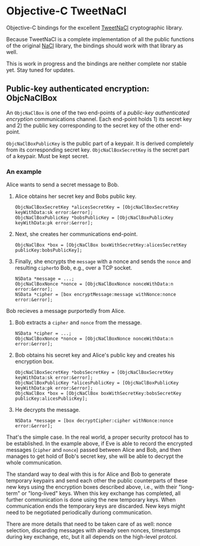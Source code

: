 # Objective-C TweetNaCl

Objective-C bindings for the excellent [TweetNaCl](http://tweetnacl.cr.yp.to) cryptographic library.

Because TweetNaCl is a complete implementation of all the public functions of the original [NaCl](http://nacl.cr.yp.to) library,
the bindings should work with that library as well.

This is work in progress and the bindings are neither complete nor stable yet. Stay tuned for updates.

## Public-key authenticated encryption: ObjcNaClBox

An ```ObjcNaClBox``` is one of the two end-points of a _public-key authenticated encryption_ communications channel. Each end-point holds 1) its secret key and 2) the public key corresponding to the secret key of the other end-point.

```ObjcNaClBoxPublicKey``` is the public part of a keypair. It is derived completely from its corresponding secret key.
```ObjcNaClBoxSecretKey``` is the secret part of a keypair. Must be kept secret.

### An example

Alice wants to send a secret message to Bob.

1. Alice obtains her secret key and Bobs public key.
    ```
    ObjcNaClBoxSecretKey *alicesSecretKey = [ObjcNaClBoxSecretKey keyWithData:sk error:&error];
    ObjcNaClBoxPublicKey *bobsPublicKey = [ObjcNaClBoxPublicKey keyWithData:pk error:&error];
    ```

2. Next, she creates her communications end-point.
    ```
    ObjcNaClBox *box = [ObjcNaClBox boxWithSecretKey:alicesSecretKey publicKey:bobsPublicKey];
    ```

3. Finally, she encrypts the ```message``` with a nonce and sends the ```nonce``` and resulting ```cipher```to Bob, e.g., over a TCP socket.
    ```
    NSData *message = ...;
    ObjcNaClBoxNonce *nonce = [ObjcNaClBoxNonce nonceWithData:n error:&error];
    NSData *cipher = [box encryptMessage:message withNonce:nonce error:&error];
    ```

Bob recieves a message purportedly from Alice.

1. Bob extracts a ```cipher``` and ```nonce``` from the message.
    ```
    NSData *cipher = ...;
    ObjcNaClBoxNonce *nonce = [ObjcNaClBoxNonce nonceWithData:n error:&error];
    ```

2. Bob obtains his secret key and Alice's public key and creates his encryption box.
    ```
    ObjcNaClBoxSecretKey *bobsSecretKey = [ObjcNaClBoxSecretKey keyWithData:sk error:&error];
    ObjcNaClBoxPublicKey *alicesPublicKey = [ObjcNaClBoxPublicKey keyWithData:pk error:&error];
    ObjcNaClBox *box = [ObjcNaClBox boxWithSecretKey:bobsSecretKey publicKey:alicesPublicKey];
    ```

3. He decrypts the message.
    ```
    NSData *message = [box decryptCipher:cipher withNonce:nonce error:&error];
    ```

That's the simple case. In the real world, a proper security protocol has to be established. In the example above, if Eve is able to record the encrypted messages (```cipher``` and ```nonce```) passed between Alice and Bob, and then manages to get hold of Bob's secret key, she will be able to decrypt the whole communication.

The standard way to deal with this is for Alice and Bob to generate temporary keypairs and send each other the public counterparts of these new keys using the encryption boxes described above, i.e., with their "long-term" or "long-lived" keys. When this key exchange has completed, all further communication is done using the new temporary keys. When communication ends the temporary keys are discarded. New keys might need to be negotiated periodically duriong communication.

There are more details that need to be taken care of as well: nonce selection, discarding messages with already seen nonces, timestamps during key exchange, etc, but it all depends on the high-level protcol.
